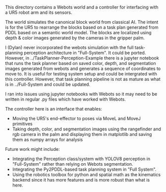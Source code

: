 This directory contains a Webots world and a controller for interfacing with a UR5 robot arm and its sensors. 

The world simulates the canonical block world from classical AI. The intent is for the UR5 to rearrange the blocks based on a task plan generated from PDDL based on a semantic world model. The blocks are localized using depth & color images generated by the cameras in the gripper palm.

I (Dylan) never incorporated the webots simulation with the full task-planning perception architecture in "Full-System".
It could be ported. However, in ../TaskPlanner-Perception-Example there is a jupyter notebook that runs the task planner based on saved color, depth, and segmentation images generated from webots and generates a sequence of coordinates to move to. It is useful for testing system setup and could be intergrated with this controller. However, that task planning pipeline is not as mature as what is in ../Full-System and could be updated.

I ran into issues using jupyter notebooks with Webots so it may need to be written in regular .py files which have worked with Webots.

The controller here is an interface that enables:
- Moving the UR5's end-effector to poses via MoveL and MoveJ primitives
- Taking depth, color, and segmentation images using the rangefinder and rgb camera in the palm and displaying them in matplotlib and saving them as numpy arrays for analysis

Future work might include:
- Integrating the Perception class/system with YOLOV8 perception in "Full-System" rather than relying on Webots segmentation.
- Integrating the Py2PDDL-based task planning system in "Full System".
- Using the robotics toolbox for python and spatial math as the kinematics backend since it has more features and is more robust than what is here.
